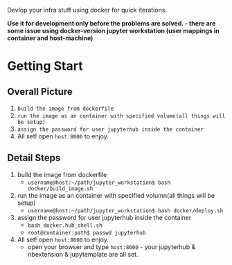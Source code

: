 
Devlop your infra stuff using docker for quick iterations.

**Use it for development only before the problems are solved. - there are some issue using docker-version jupyter workstation (user mappings in container and host-machine)**
# Getting Start

## Overall Picture

1. `build the image from dockerfile` 
2. `run the image as an container with specified volumn(all things will be setup)`
3. `assign the password for user jupyterhub inside the container`
4. All set! open `host:8000` to enjoy.

## Detail Steps

1. build the image from dockerfile 
   - `username@host:~/path/jupyter_workstation$ bash docker/build_image.sh`
2. run the image as an container with specified volumn(all things will be setup)
   - `username@host:~/path/jupyter_workstation$ bash docker/deploy.sh`
3. assign the password for user jupyterhub inside the container
   - `bash docker.hub_shell.sh`
   - `root@container:path$ passwd jupyterhub`
4. All set! open `host:8000` to enjoy.
   - open your browser and type `host:8000` - your jupyterhub & nbextension & jupytemplate are all set.  
